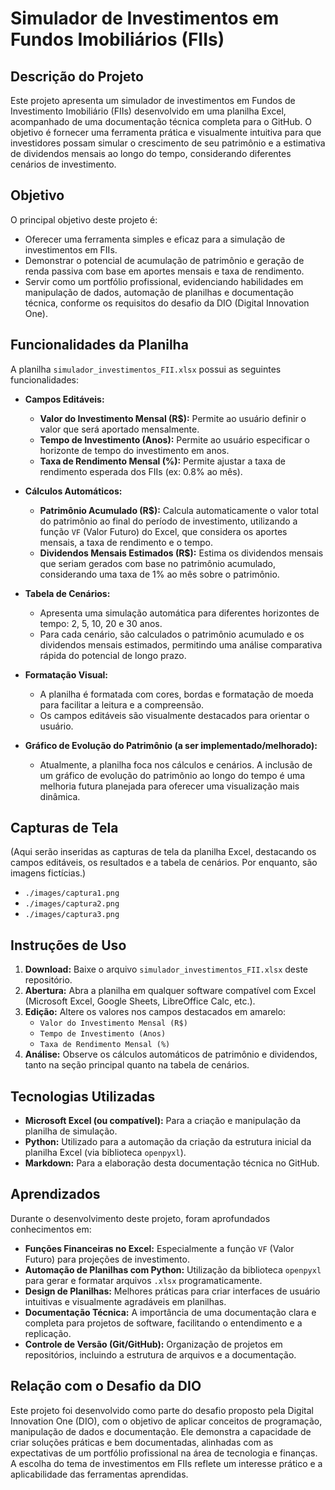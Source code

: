 # Simulador de Investimentos em Fundos Imobiliários (FIIs)

## Descrição do Projeto

Este projeto apresenta um simulador de investimentos em Fundos de Investimento Imobiliário (FIIs) desenvolvido em uma planilha Excel, acompanhado de uma documentação técnica completa para o GitHub. O objetivo é fornecer uma ferramenta prática e visualmente intuitiva para que investidores possam simular o crescimento de seu patrimônio e a estimativa de dividendos mensais ao longo do tempo, considerando diferentes cenários de investimento.

## Objetivo

O principal objetivo deste projeto é:

*   Oferecer uma ferramenta simples e eficaz para a simulação de investimentos em FIIs.
*   Demonstrar o potencial de acumulação de patrimônio e geração de renda passiva com base em aportes mensais e taxa de rendimento.
*   Servir como um portfólio profissional, evidenciando habilidades em manipulação de dados, automação de planilhas e documentação técnica, conforme os requisitos do desafio da DIO (Digital Innovation One).

## Funcionalidades da Planilha

A planilha `simulador_investimentos_FII.xlsx` possui as seguintes funcionalidades:

*   **Campos Editáveis:**
    *   **Valor do Investimento Mensal (R$):** Permite ao usuário definir o valor que será aportado mensalmente.
    *   **Tempo de Investimento (Anos):** Permite ao usuário especificar o horizonte de tempo do investimento em anos.
    *   **Taxa de Rendimento Mensal (%):** Permite ajustar a taxa de rendimento esperada dos FIIs (ex: 0.8% ao mês).

*   **Cálculos Automáticos:**
    *   **Patrimônio Acumulado (R$):** Calcula automaticamente o valor total do patrimônio ao final do período de investimento, utilizando a função `VF` (Valor Futuro) do Excel, que considera os aportes mensais, a taxa de rendimento e o tempo.
    *   **Dividendos Mensais Estimados (R$):** Estima os dividendos mensais que seriam gerados com base no patrimônio acumulado, considerando uma taxa de 1% ao mês sobre o patrimônio.

*   **Tabela de Cenários:**
    *   Apresenta uma simulação automática para diferentes horizontes de tempo: 2, 5, 10, 20 e 30 anos.
    *   Para cada cenário, são calculados o patrimônio acumulado e os dividendos mensais estimados, permitindo uma análise comparativa rápida do potencial de longo prazo.

*   **Formatação Visual:**
    *   A planilha é formatada com cores, bordas e formatação de moeda para facilitar a leitura e a compreensão.
    *   Os campos editáveis são visualmente destacados para orientar o usuário.

*   **Gráfico de Evolução do Patrimônio (a ser implementado/melhorado):**
    *   Atualmente, a planilha foca nos cálculos e cenários. A inclusão de um gráfico de evolução do patrimônio ao longo do tempo é uma melhoria futura planejada para oferecer uma visualização mais dinâmica.

## Capturas de Tela

(Aqui serão inseridas as capturas de tela da planilha Excel, destacando os campos editáveis, os resultados e a tabela de cenários. Por enquanto, são imagens fictícias.)

*   `./images/captura1.png`
*   `./images/captura2.png`
*   `./images/captura3.png`

## Instruções de Uso

1.  **Download:** Baixe o arquivo `simulador_investimentos_FII.xlsx` deste repositório.
2.  **Abertura:** Abra a planilha em qualquer software compatível com Excel (Microsoft Excel, Google Sheets, LibreOffice Calc, etc.).
3.  **Edição:** Altere os valores nos campos destacados em amarelo:
    *   `Valor do Investimento Mensal (R$)`
    *   `Tempo de Investimento (Anos)`
    *   `Taxa de Rendimento Mensal (%)`
4.  **Análise:** Observe os cálculos automáticos de patrimônio e dividendos, tanto na seção principal quanto na tabela de cenários.

## Tecnologias Utilizadas

*   **Microsoft Excel (ou compatível):** Para a criação e manipulação da planilha de simulação.
*   **Python:** Utilizado para a automação da criação da estrutura inicial da planilha Excel (via biblioteca `openpyxl`).
*   **Markdown:** Para a elaboração desta documentação técnica no GitHub.

## Aprendizados

Durante o desenvolvimento deste projeto, foram aprofundados conhecimentos em:

*   **Funções Financeiras no Excel:** Especialmente a função `VF` (Valor Futuro) para projeções de investimento.
*   **Automação de Planilhas com Python:** Utilização da biblioteca `openpyxl` para gerar e formatar arquivos `.xlsx` programaticamente.
*   **Design de Planilhas:** Melhores práticas para criar interfaces de usuário intuitivas e visualmente agradáveis em planilhas.
*   **Documentação Técnica:** A importância de uma documentação clara e completa para projetos de software, facilitando o entendimento e a replicação.
*   **Controle de Versão (Git/GitHub):** Organização de projetos em repositórios, incluindo a estrutura de arquivos e a documentação.

## Relação com o Desafio da DIO

Este projeto foi desenvolvido como parte do desafio proposto pela Digital Innovation One (DIO), com o objetivo de aplicar conceitos de programação, manipulação de dados e documentação. Ele demonstra a capacidade de criar soluções práticas e bem documentadas, alinhadas com as expectativas de um portfólio profissional na área de tecnologia e finanças. A escolha do tema de investimentos em FIIs reflete um interesse prático e a aplicabilidade das ferramentas aprendidas. 


